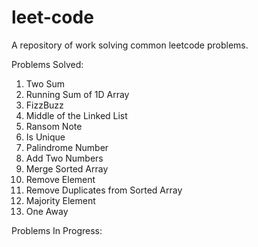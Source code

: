 # leet-code
A repository of work solving common leetcode problems.

Problems Solved:

1. Two Sum
2. Running Sum of 1D Array
3. FizzBuzz
4. Middle of the Linked List
5. Ransom Note
6. Is Unique
7. Palindrome Number
8. Add Two Numbers
9. Merge Sorted Array
10. Remove Element
11. Remove Duplicates from Sorted Array
12. Majority Element
13. One Away

Problems In Progress:
